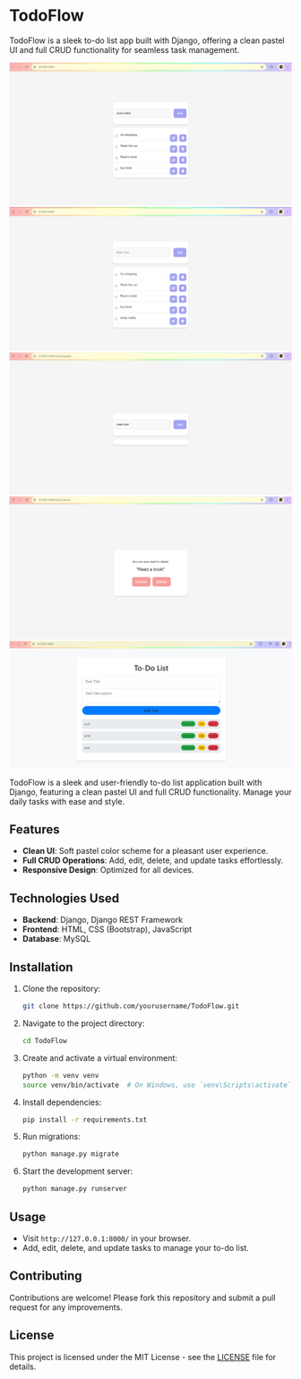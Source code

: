 # TodoFlow
TodoFlow is a sleek to-do list app built with Django, offering a clean pastel UI and full CRUD functionality for seamless task management.


![](todo_django_ss1.png)
![](todo_django_ss2.png)
![](todo_django_ss3.png)
![](todo_django_ss4.png)
![](todo_ui_web.png)



TodoFlow is a sleek and user-friendly to-do list application built with Django, featuring a clean pastel UI and full CRUD functionality. Manage your daily tasks with ease and style.

## Features

- **Clean UI**: Soft pastel color scheme for a pleasant user experience.
- **Full CRUD Operations**: Add, edit, delete, and update tasks effortlessly.
- **Responsive Design**: Optimized for all devices.

## Technologies Used

- **Backend**: Django, Django REST Framework
- **Frontend**: HTML, CSS (Bootstrap), JavaScript
- **Database**: MySQL

## Installation

1. Clone the repository:
    ```bash
    git clone https://github.com/yourusername/TodoFlow.git
    ```
2. Navigate to the project directory:
    ```bash
    cd TodoFlow
    ```
3. Create and activate a virtual environment:
    ```bash
    python -m venv venv
    source venv/bin/activate  # On Windows, use `venv\Scripts\activate`
    ```
4. Install dependencies:
    ```bash
    pip install -r requirements.txt
    ```
5. Run migrations:
    ```bash
    python manage.py migrate
    ```
6. Start the development server:
    ```bash
    python manage.py runserver
    ```

## Usage

- Visit `http://127.0.0.1:8000/` in your browser.
- Add, edit, delete, and update tasks to manage your to-do list.

## Contributing

Contributions are welcome! Please fork this repository and submit a pull request for any improvements.

## License

This project is licensed under the MIT License - see the [LICENSE](LICENSE) file for details.







